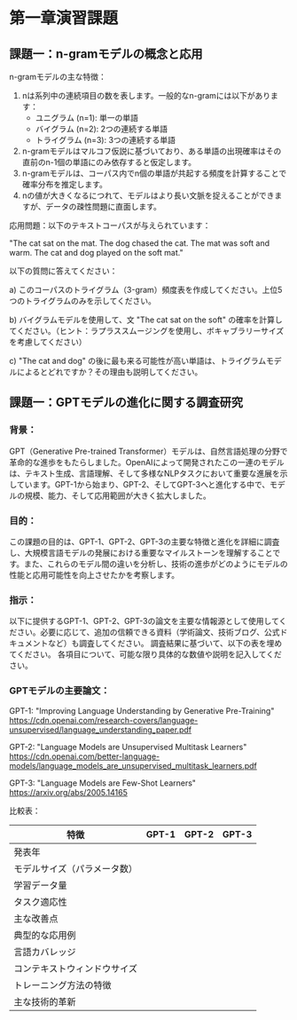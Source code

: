 # 第一章演習課題

## 課題一：n-gramモデルの概念と応用

n-gramモデルの主な特徴：
1. nは系列中の連続項目の数を表します。一般的なn-gramには以下があります：
   - ユニグラム (n=1): 単一の単語
   - バイグラム (n=2): 2つの連続する単語
   - トライグラム (n=3): 3つの連続する単語
2. n-gramモデルはマルコフ仮説に基づいており、ある単語の出現確率はその直前のn-1個の単語にのみ依存すると仮定します。
3. n-gramモデルは、コーパス内でn個の単語が共起する頻度を計算することで確率分布を推定します。
4. nの値が大きくなるにつれて、モデルはより長い文脈を捉えることができますが、データの疎性問題に直面します。

応用問題：以下のテキストコーパスが与えられています：

"The cat sat on the mat. The dog chased the cat. The mat was soft and warm. The cat and dog played on the soft mat."

以下の質問に答えてください：

a) このコーパスのトライグラム（3-gram）頻度表を作成してください。上位5つのトライグラムのみを示してください。

b) バイグラムモデルを使用して、文 "The cat sat on the soft" の確率を計算してください。（ヒント：ラプラススムージングを使用し、ボキャブラリーサイズを考慮してください）

c) "The cat and dog" の後に最も来る可能性が高い単語は、トライグラムモデルによるとどれですか？その理由も説明してください。

## 課題一：GPTモデルの進化に関する調査研究

### 背景：
GPT（Generative Pre-trained Transformer）モデルは、自然言語処理の分野で革命的な進歩をもたらしました。OpenAIによって開発されたこの一連のモデルは、テキスト生成、言語理解、そして多様なNLPタスクにおいて重要な進展を示しています。GPT-1から始まり、GPT-2、そしてGPT-3へと進化する中で、モデルの規模、能力、そして応用範囲が大きく拡大しました。

### 目的：
この課題の目的は、GPT-1、GPT-2、GPT-3の主要な特徴と進化を詳細に調査し、大規模言語モデルの発展における重要なマイルストーンを理解することです。また、これらのモデル間の違いを分析し、技術の進歩がどのようにモデルの性能と応用可能性を向上させたかを考察します。

### 指示：
以下に提供するGPT-1、GPT-2、GPT-3の論文を主要な情報源として使用してください。必要に応じて、追加の信頼できる資料（学術論文、技術ブログ、公式ドキュメントなど）も調査してください。
調査結果に基づいて、以下の表を埋めてください。
各項目について、可能な限り具体的な数値や説明を記入してください。

### GPTモデルの主要論文：
GPT-1: "Improving Language Understanding by Generative Pre-Training"
https://cdn.openai.com/research-covers/language-unsupervised/language_understanding_paper.pdf

GPT-2: "Language Models are Unsupervised Multitask Learners"
https://cdn.openai.com/better-language-models/language_models_are_unsupervised_multitask_learners.pdf

GPT-3: "Language Models are Few-Shot Learners"
https://arxiv.org/abs/2005.14165

比較表：

| 特徴 | GPT-1 | GPT-2 | GPT-3 |
|------|-------|-------|-------|
| 発表年 |  |  |  |
| モデルサイズ（パラメータ数） |  |  |  |
| 学習データ量 |  |  |  |
| タスク適応性 |  |  |  |
| 主な改善点 |  |  |  |
| 典型的な応用例 |  |  |  |
| 言語カバレッジ |  |  |  |
| コンテキストウィンドウサイズ |  |  |  |
| トレーニング方法の特徴 |  |  |  |
| 主な技術的革新 |  |  |  |
